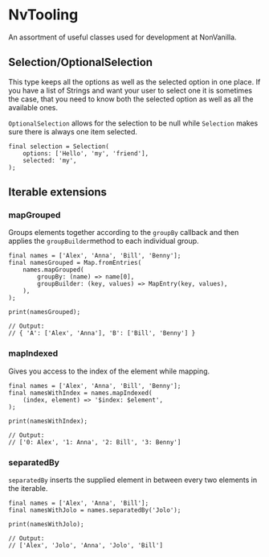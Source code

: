 # NvTooling

An assortment of useful classes used for development at NonVanilla.

## Selection/OptionalSelection

This type keeps all the options as well as the selected option in one place. If you have a list of Strings and want your user to select one it is sometimes the case, that you need to know both the selected option as well as all the available ones. 

`OptionalSelection` allows for the selection to be null while `Selection` makes sure there is always one item selected.

```
final selection = Selection(
    options: ['Hello', 'my', 'friend'], 
    selected: 'my',
);
```

## Iterable extensions
### mapGrouped
Groups elements together according to the `groupBy` callback and then applies the `groupBuilder`method to each individual group.

```
final names = ['Alex', 'Anna', 'Bill', 'Benny'];
final namesGrouped = Map.fromEntries(
    names.mapGrouped(
        groupBy: (name) => name[0], 
        groupBuilder: (key, values) => MapEntry(key, values),
    ),
);

print(namesGrouped);

// Output: 
// { 'A': ['Alex', 'Anna'], 'B': ['Bill', 'Benny'] }
```

### mapIndexed
Gives you access to the index of the element while mapping.

```
final names = ['Alex', 'Anna', 'Bill', 'Benny'];
final namesWithIndex = names.mapIndexed(
    (index, element) => '$index: $element',      
);

print(namesWithIndex);

// Output: 
// ['0: Alex', '1: Anna', '2: Bill', '3: Benny']
```

### separatedBy 
`separatedBy` inserts the supplied element in between every two elements in the iterable.


```
final names = ['Alex', 'Anna', 'Bill'];
final namesWithJolo = names.separatedBy('Jolo');

print(namesWithJolo);

// Output: 
// ['Alex', 'Jolo', 'Anna', 'Jolo', 'Bill']
```

